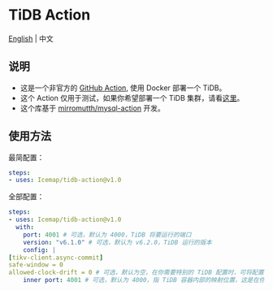 # TiDB Action

[English](/README.md) | 中文

## 说明

- 这是一个非官方的 [GitHub Action](https://github.com/features/actions), 使用 Docker 部署一个 TiDB。
- 这个 Action 仅用于测试，如果你希望部署一个 TiDB 集群，请看[这里](https://docs.pingcap.com/zh/tidb/stable/production-deployment-using-tiup)。
- 这个库基于 [mirromutth/mysql-action](https://github.com/mirromutth/mysql-action) 开发。

## 使用方法

最简配置：

```yaml
steps:
- uses: Icemap/tidb-action@v1.0
```

全部配置：

```yaml
steps:
- uses: Icemap/tidb-action@v1.0
  with:
    port: 4001 # 可选，默认为 4000，TiDB 将要运行的端口
    version: "v6.1.0" # 可选，默认为 v6.2.0，TiDB 运行的版本
    config: |
[tikv-client.async-commit]
safe-window = 0
allowed-clock-drift = 0 # 可选，默认为空，在你需要特别的 TiDB 配置时，可将配置写在这里
    inner port: 4001 # 可选，默认为 4000，指 TiDB 容器内部的映射位置，这是在你更改了配置中的 port 时才会用到的一个配置
```
